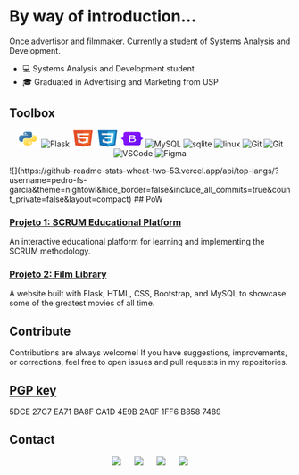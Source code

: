 # By way of introduction...

Once advertisor and filmmaker. Currently a student of Systems Analysis and Development.

- 💻 Systems Analysis and Development student
- 🎓 Graduated in Advertising and Marketing from USP

## Toolbox

<p align="center">
  <img alt="Python" height="30" width="40" src="https://raw.githubusercontent.com/devicons/devicon/master/icons/python/python-original.svg">
  <img alt="Flask" height="30" width="40" src="https://cdn.jsdelivr.net/gh/devicons/devicon@latest/icons/flask/flask-original.svg">
  <img alt="HTML" height="30" width="40" src="https://raw.githubusercontent.com/devicons/devicon/master/icons/html5/html5-original.svg">
  <img alt="CSS" height="30" width="40" src="https://raw.githubusercontent.com/devicons/devicon/master/icons/css3/css3-original.svg">
  <img alt="Bootstrap" height="30" width="40" src="https://raw.githubusercontent.com/devicons/devicon/master/icons/bootstrap/bootstrap-original.svg">
  <img alt="MySQL" height="30" width="40" src="https://cdn.jsdelivr.net/gh/devicons/devicon@latest/icons/mysql/mysql-original.svg">
  <img alt="sqlite" height="30" width="40" src="https://cdn.jsdelivr.net/gh/devicons/devicon@latest/icons/sqlite/sqlite-original.svg">
  <img alt="linux" height="30" width="40" src="https://cdn.jsdelivr.net/gh/devicons/devicon@latest/icons/linux/linux-original.svg">
  <img alt="Git" height="30" width="40" src="https://cdn.jsdelivr.net/gh/devicons/devicon@latest/icons/git/git-original.svg">
  <img alt="Git" height="30" width="40" src="https://cdn.jsdelivr.net/gh/devicons/devicon@latest/icons/github/github-original.svg">
  <img alt="VSCode" height="30" width="40" src="https://cdn.jsdelivr.net/gh/devicons/devicon@latest/icons/vscode/vscode-original.svg">
  <img alt="Figma" height="30" width="40" src="https://cdn.jsdelivr.net/gh/devicons/devicon/icons/figma/figma-original.svg">
</p>
![](https://github-readme-stats-wheat-two-53.vercel.app/api/top-langs/?username=pedro-fs-garcia&theme=nightowl&hide_border=false&include_all_commits=true&count_private=false&layout=compact)
## PoW

### [Projeto 1: SCRUM Educational Platform](https://github.com/Titus-System/1Semestre-ADS)
An interactive educational platform for learning and implementing the SCRUM methodology.

### [Projeto 2: Film Library](https://github.com/pedro-fs-garcia/grandes_filmes)
A website built with Flask, HTML, CSS, Bootstrap, and MySQL to showcase some of the greatest movies of all time.

## Contribute

Contributions are always welcome! If you have suggestions, improvements, or corrections, feel free to open issues and pull requests in my repositories.

## [PGP key](https://github.com/pedro-fs-garcia/pedro-fs-garcia/blob/main/pedrogarcia.asc)
5DCE 27C7 EA71 BA8F CA1D  4E9B 2A0F 1FF6 B858 7489


## Contact

<p align="center">
<a href="https://github.com/pedro-fs-garcia" style="margin:10px"><img src="https://img.icons8.com/ios-filled/24/ffffff/github.png"></a>
<a href="https://linkedin.com/in/pedro-fs-garcia" style="margin:10px"><img src="https://img.icons8.com/ios-filled/24/ffffff/linkedin.png"></a>
<a href="mailto:pedro-fs-garcia.pro@gmail.com" style="margin:10px"><img src="https://img.icons8.com/ios-filled/24/ffffff/email.png"></a>
<a href="http://pedrogarcia.space/" style="margin:10px"><img src="https://img.icons8.com/ios-filled/24/ffffff/web.png"></a>
</p>
